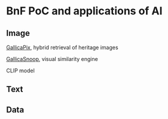 # BnF PoC and applications of AI 



## Image

[GallicaPix](https://gallicapix.bnf.fr/), hybrid retrieval of heritage images 

[GallicaSnoop](https://snoop.inria.fr/bnf/login), visual similarity engine

CLIP model

## Text



## Data
